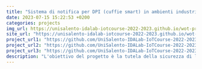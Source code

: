 ```yaml
---
title: "Sistema di notifica per DPI (cuffie smart) in ambienti industriali rumorosi"
date: 2023-07-15 15:22:53 +0200
categories: projects
img_url: https://unisalento-idalab-iotcourse-2022-2023.github.io/wot-project-2022-2023-presentation-RolloCotardo/images/diagram1.png
site_url: "https://unisalento-idalab-iotcourse-2022-2023.github.io/wot-project-2022-2023-presentation-RolloCotardo/"
project_url1: "https://github.com/UniSalento-IDALab-IoTCourse-2022-2023/wot-project-2022-2023-backend-RolloCotardo"
project_url2: "https://github.com/UniSalento-IDALab-IoTCourse-2022-2023/wot-project-2022-2023-Frontend-RolloCotardo"
project_url3: "https://github.com/UniSalento-IDALab-IoTCourse-2022-2023/wot-project-2022-2023-AndroidApplication-RolloCotardo"
description: "L'obiettivo del progetto è la tutela della sicurezza di lavoratori in ambienti di lavoro rumorosi."
---
```


